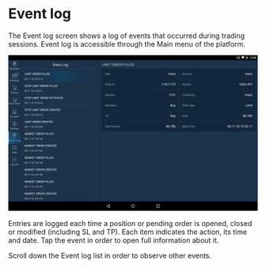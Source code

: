 # Event log

The Event log screen shows a log of events that occurred during trading sessions. Event log is accessible through the Main menu of the platform.

![](../../../.gitbook/assets/event-log-with-all-events.png)

Entries are logged each time a position or pending order is opened, closed or modified \(including SL and TP\). Each item indicates the action, its time and date. Tap the event in order to open full information about it.

Scroll down the Event log list in order to observe other events.

